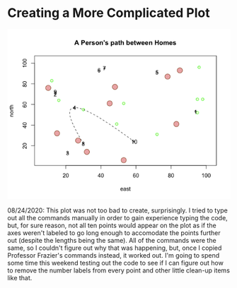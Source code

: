 # Creating a More Complicated Plot

![](More_Complicated_Plot.png)

08/24/2020: This plot was not too bad to create, surprisingly. I tried to type out all the commands manually in order to gain experience typing the code, but, for sure reason, not all ten points would appear on the plot as if the axes weren't labeled to go long enough to accomodate the points further out (despite the lengths being the same). All of the commands were the same, so I couldn't figure out why that was happening, but, once I copied Professor Frazier's commands instead, it worked out. I'm going to spend some time this weekend testing out the code to see if I can figure out how to remove the number labels from every point and other little clean-up items like that.
